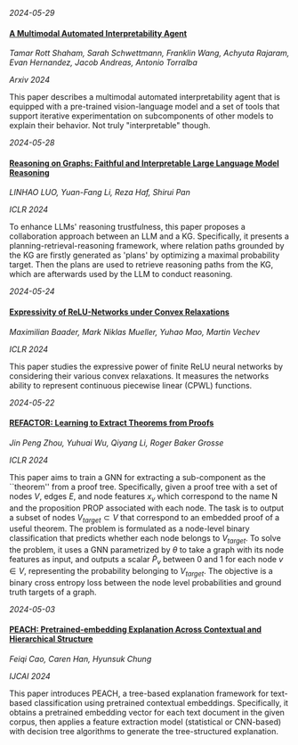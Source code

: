 










*2024-05-29*

#### [A Multimodal Automated Interpretability Agent](https://arxiv.org/abs/2404.14394)

*Tamar Rott Shaham, Sarah Schwettmann, Franklin Wang, Achyuta Rajaram, Evan Hernandez, Jacob Andreas, Antonio Torralba*

*Arxiv 2024*

This paper describes a multimodal automated interpretability agent that is equipped with a pre-trained vision-language model and a set of tools that support iterative experimentation on subcomponents of other models to explain their behavior. Not truly "interpretable" though.


*2024-05-28*

#### [Reasoning on Graphs: Faithful and Interpretable Large Language Model Reasoning](https://openreview.net/forum?id=ZGNWW7xZ6Q)

*LINHAO LUO, Yuan-Fang Li, Reza Haf, Shirui Pan*

*ICLR 2024*

To enhance LLMs' reasoning trustfulness, this paper proposes a collaboration approach between an LLM and a KG. Specifically, it presents a planning-retrieval-reasoning framework, where relation paths grounded by the KG are firstly generated as 'plans' by optimizing a maximal probability target. Then the plans are used to retrieve reasoning paths from the KG, which are afterwards used by the LLM to conduct reasoning.


*2024-05-24*

#### [Expressivity of ReLU-Networks under Convex Relaxations](https://openreview.net/forum?id=awHTL3Hpto)

*Maximilian Baader, Mark Niklas Mueller, Yuhao Mao, Martin Vechev*

*ICLR 2024*

This paper studies the expressive power of finite ReLU neural networks by considering their various convex relaxations. It measures the networks ability to represent continuous piecewise linear (CPWL) functions.


*2024-05-22*

#### [REFACTOR: Learning to Extract Theorems from Proofs](https://openreview.net/forum?id=fgKjiVrm6u)

*Jin Peng Zhou, Yuhuai Wu, Qiyang Li, Roger Baker Grosse*

*ICLR 2024*

This paper aims to train a GNN for extracting a sub-component as the ``theorem'' from a proof tree. Specifically, given a proof tree with a set of nodes $V$, edges $E$, and node features $x_v$ which correspond to the name N and the proposition PROP associated with each node. The task is to output a subset of nodes $V_{target} ⊂ V$ that correspond to an embedded proof of a useful theorem. The problem is formulated as a node-level binary classification that predicts whether each node belongs to $V_{target}$. To solve the problem, it uses a GNN parametrized by $θ$ to take a graph with its node features as input, and outputs a scalar $\tilde{P}_v$ between 0 and 1 for each node $v \in V$, representing the probability belonging to $V_{target}$. The objective is a binary cross entropy loss between the node level probabilities and ground truth targets of a graph.


*2024-05-03*

#### [PEACH: Pretrained-embedding Explanation Across Contextual and Hierarchical Structure](https://arxiv.org/abs/2404.13645)

*Feiqi Cao, Caren Han, Hyunsuk Chung*

*IJCAI 2024*

This paper introduces PEACH, a tree-based explanation framework for text-based classification using pretrained contextual embeddings. Specifically, it obtains a pretrained embedding vector for each text document in the given corpus, then applies a feature extraction model (statistical or CNN-based) with decision tree algorithms to generate the tree-structured explanation.

